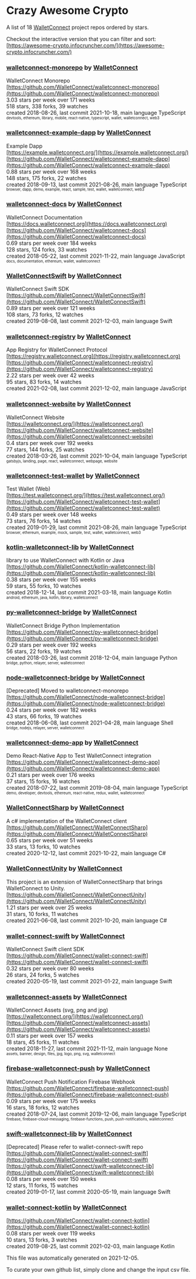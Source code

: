 # Crazy Awesome Crypto
A list of 18 [WalletConnect](https://github.com/WalletConnect) project repos ordered by stars.  

Checkout the interactive version that you can filter and sort: 
[https://awesome-crypto.infocruncher.com/](https://awesome-crypto.infocruncher.com/)  


### [walletconnect-monorepo](https://github.com/WalletConnect/walletconnect-monorepo) by [WalletConnect](https://github.com/WalletConnect)  
WalletConnect Monorepo   
[https://github.com/WalletConnect/walletconnect-monorepo](https://github.com/WalletConnect/walletconnect-monorepo)  
3.03 stars per week over 171 weeks  
518 stars, 338 forks, 39 watches  
created 2018-08-26, last commit 2021-10-18, main language TypeScript  
<sub><sup>devtools, ethereum, library, mobile, react-native, typescript, wallet, walletconnect, web3</sup></sub>


### [walletconnect-example-dapp](https://github.com/WalletConnect/walletconnect-example-dapp) by [WalletConnect](https://github.com/WalletConnect)  
Example Dapp  
[https://example.walletconnect.org/](https://example.walletconnect.org/)  
[https://github.com/WalletConnect/walletconnect-example-dapp](https://github.com/WalletConnect/walletconnect-example-dapp)  
0.88 stars per week over 168 weeks  
148 stars, 175 forks, 22 watches  
created 2018-09-13, last commit 2021-08-26, main language TypeScript  
<sub><sup>browser, dapp, demo, example, react, sample, test, wallet, walletconnect, web3</sup></sub>


### [walletconnect-docs](https://github.com/WalletConnect/walletconnect-docs) by [WalletConnect](https://github.com/WalletConnect)  
WalletConnect Documentation  
[https://docs.walletconnect.org](https://docs.walletconnect.org)  
[https://github.com/WalletConnect/walletconnect-docs](https://github.com/WalletConnect/walletconnect-docs)  
0.69 stars per week over 184 weeks  
128 stars, 124 forks, 33 watches  
created 2018-05-22, last commit 2021-11-22, main language JavaScript  
<sub><sup>docs, documentation, ethereum, wallet, walletconnect</sup></sub>


### [WalletConnectSwift](https://github.com/WalletConnect/WalletConnectSwift) by [WalletConnect](https://github.com/WalletConnect)  
WalletConnect Swift SDK  
[https://github.com/WalletConnect/WalletConnectSwift](https://github.com/WalletConnect/WalletConnectSwift)  
0.89 stars per week over 121 weeks  
108 stars, 73 forks, 12 watches  
created 2019-08-08, last commit 2021-12-03, main language Swift  


### [walletconnect-registry](https://github.com/WalletConnect/walletconnect-registry) by [WalletConnect](https://github.com/WalletConnect)  
App Registry for WalletConnect Protocol  
[https://registry.walletconnect.org](https://registry.walletconnect.org)  
[https://github.com/WalletConnect/walletconnect-registry](https://github.com/WalletConnect/walletconnect-registry)  
2.22 stars per week over 42 weeks  
95 stars, 83 forks, 14 watches  
created 2021-02-08, last commit 2021-12-02, main language JavaScript  


### [walletconnect-website](https://github.com/WalletConnect/walletconnect-website) by [WalletConnect](https://github.com/WalletConnect)  
WalletConnect Website  
[https://walletconnect.org/](https://walletconnect.org/)  
[https://github.com/WalletConnect/walletconnect-website](https://github.com/WalletConnect/walletconnect-website)  
0.4 stars per week over 192 weeks  
77 stars, 144 forks, 25 watches  
created 2018-03-26, last commit 2021-10-04, main language TypeScript  
<sub><sup>gatsbyjs, landing, page, react, walletconnect, webpage, website</sup></sub>


### [walletconnect-test-wallet](https://github.com/WalletConnect/walletconnect-test-wallet) by [WalletConnect](https://github.com/WalletConnect)  
Test Wallet (Web)  
[https://test.walletconnect.org/](https://test.walletconnect.org/)  
[https://github.com/WalletConnect/walletconnect-test-wallet](https://github.com/WalletConnect/walletconnect-test-wallet)  
0.49 stars per week over 148 weeks  
73 stars, 76 forks, 14 watches  
created 2019-01-29, last commit 2021-08-26, main language TypeScript  
<sub><sup>browser, ethereum, example, mock, sample, test, wallet, walletconnect, web3</sup></sub>


### [kotlin-walletconnect-lib](https://github.com/WalletConnect/kotlin-walletconnect-lib) by [WalletConnect](https://github.com/WalletConnect)  
library to use WalletConnect with Kotlin or Java  
[https://github.com/WalletConnect/kotlin-walletconnect-lib](https://github.com/WalletConnect/kotlin-walletconnect-lib)  
0.38 stars per week over 155 weeks  
59 stars, 55 forks, 10 watches  
created 2018-12-14, last commit 2021-03-18, main language Kotlin  
<sub><sup>android, ethereum, java, kotlin, library, walletconnect</sup></sub>


### [py-walletconnect-bridge](https://github.com/WalletConnect/py-walletconnect-bridge) by [WalletConnect](https://github.com/WalletConnect)  
WalletConnect Bridge Python Implementation  
[https://github.com/WalletConnect/py-walletconnect-bridge](https://github.com/WalletConnect/py-walletconnect-bridge)  
0.29 stars per week over 192 weeks  
56 stars, 22 forks, 19 watches  
created 2018-03-26, last commit 2018-12-04, main language Python  
<sub><sup>bridge, python, relayer, server, walletconnect</sup></sub>


### [node-walletconnect-bridge](https://github.com/WalletConnect/node-walletconnect-bridge) by [WalletConnect](https://github.com/WalletConnect)  
[Deprecated] Moved to walletconnect-monorepo  
[https://github.com/WalletConnect/node-walletconnect-bridge](https://github.com/WalletConnect/node-walletconnect-bridge)  
0.24 stars per week over 182 weeks  
43 stars, 66 forks, 19 watches  
created 2018-06-08, last commit 2021-04-28, main language Shell  
<sub><sup>bridge, nodejs, relayer, server, walletconnect</sup></sub>


### [walletconnect-demo-app](https://github.com/WalletConnect/walletconnect-demo-app) by [WalletConnect](https://github.com/WalletConnect)  
Demo React-Native App to Test WalletConnect integration  
[https://github.com/WalletConnect/walletconnect-demo-app](https://github.com/WalletConnect/walletconnect-demo-app)  
0.21 stars per week over 176 weeks  
37 stars, 15 forks, 16 watches  
created 2018-07-22, last commit 2019-08-04, main language TypeScript  
<sub><sup>demo, developer, devtools, ethereum, react-native, redux, wallet, walletconnect</sup></sub>


### [WalletConnectSharp](https://github.com/WalletConnect/WalletConnectSharp) by [WalletConnect](https://github.com/WalletConnect)  
A c# implementation of the WalletConnect client  
[https://github.com/WalletConnect/WalletConnectSharp](https://github.com/WalletConnect/WalletConnectSharp)  
0.65 stars per week over 51 weeks  
33 stars, 13 forks, 10 watches  
created 2020-12-12, last commit 2021-10-22, main language C#  


### [WalletConnectUnity](https://github.com/WalletConnect/WalletConnectUnity) by [WalletConnect](https://github.com/WalletConnect)  
This project is an extension of WalletConnectSharp that brings WalletConnect to Unity.   
[https://github.com/WalletConnect/WalletConnectUnity](https://github.com/WalletConnect/WalletConnectUnity)  
1.21 stars per week over 25 weeks  
31 stars, 10 forks, 11 watches  
created 2021-06-08, last commit 2021-10-20, main language C#  


### [wallet-connect-swift](https://github.com/WalletConnect/wallet-connect-swift) by [WalletConnect](https://github.com/WalletConnect)  
WalletConnect Swift client SDK  
[https://github.com/WalletConnect/wallet-connect-swift](https://github.com/WalletConnect/wallet-connect-swift)  
0.32 stars per week over 80 weeks  
26 stars, 24 forks, 5 watches  
created 2020-05-19, last commit 2021-01-22, main language Swift  


### [walletconnect-assets](https://github.com/WalletConnect/walletconnect-assets) by [WalletConnect](https://github.com/WalletConnect)  
WalletConnect Assets (svg, png and jpg)  
[https://walletconnect.org/](https://walletconnect.org/)  
[https://github.com/WalletConnect/walletconnect-assets](https://github.com/WalletConnect/walletconnect-assets)  
0.11 stars per week over 157 weeks  
18 stars, 45 forks, 11 watches  
created 2018-11-27, last commit 2021-11-12, main language None  
<sub><sup>assets, banner, design, files, jpg, logo, png, svg, walletconnect</sup></sub>


### [firebase-walletconnect-push](https://github.com/WalletConnect/firebase-walletconnect-push) by [WalletConnect](https://github.com/WalletConnect)  
WalletConnect Push Notification Firebase Webhook  
[https://github.com/WalletConnect/firebase-walletconnect-push](https://github.com/WalletConnect/firebase-walletconnect-push)  
0.09 stars per week over 175 weeks  
16 stars, 18 forks, 12 watches  
created 2018-07-24, last commit 2019-12-06, main language TypeScript  
<sub><sup>firebase, firebase-cloud-messaging, firebase-functions, push, push-notifications, walletconnect</sup></sub>


### [swift-walletconnect-lib](https://github.com/WalletConnect/swift-walletconnect-lib) by [WalletConnect](https://github.com/WalletConnect)  
[Deprecated] Please refer to wallet-connect-swift repo  
[https://github.com/WalletConnect/wallet-connect-swift](https://github.com/WalletConnect/wallet-connect-swift)  
[https://github.com/WalletConnect/swift-walletconnect-lib](https://github.com/WalletConnect/swift-walletconnect-lib)  
0.08 stars per week over 150 weeks  
12 stars, 11 forks, 15 watches  
created 2019-01-17, last commit 2020-05-19, main language Swift  


### [wallet-connect-kotlin](https://github.com/WalletConnect/wallet-connect-kotlin) by [WalletConnect](https://github.com/WalletConnect)  
  
[https://github.com/WalletConnect/wallet-connect-kotlin](https://github.com/WalletConnect/wallet-connect-kotlin)  
0.08 stars per week over 119 weeks  
10 stars, 13 forks, 3 watches  
created 2019-08-25, last commit 2021-02-03, main language Kotlin  


This file was automatically generated on 2021-12-05.  

To curate your own github list, simply clone and change the input csv file.  